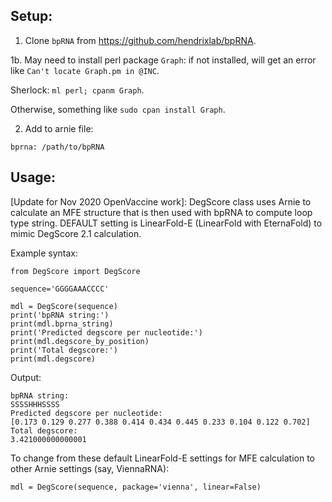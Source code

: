 
## Setup:

1. Clone `bpRNA` from https://github.com/hendrixlab/bpRNA.

1b. May need to install perl package `Graph`: if not installed, will get an error like `Can't locate Graph.pm in @INC`.

Sherlock: `ml perl; cpanm Graph`.

Otherwise, something like `sudo cpan install Graph`.

2. Add to arnie file:

`bprna: /path/to/bpRNA`

## Usage:

\[Update for Nov 2020 OpenVaccine work\]: DegScore class uses Arnie to calculate an MFE structure that is then used with bpRNA to compute loop type string.
DEFAULT setting is LinearFold-E (LinearFold with EternaFold) to mimic DegScore 2.1 calculation.

Example syntax:

```
from DegScore import DegScore

sequence='GGGGAAACCCC'

mdl = DegScore(sequence)
print('bpRNA string:')
print(mdl.bprna_string)
print('Predicted degscore per nucleotide:')
print(mdl.degscore_by_position)
print('Total degscore:')
print(mdl.degscore)
```

Output:
```
bpRNA string:
SSSSHHHSSSS
Predicted degscore per nucleotide:
[0.173 0.129 0.277 0.388 0.414 0.434 0.445 0.233 0.104 0.122 0.702]
Total degscore:
3.421000000000001
```

To change from these default LinearFold-E settings for MFE calculation to other Arnie settings (say, ViennaRNA):
```
mdl = DegScore(sequence, package='vienna', linear=False)
```
